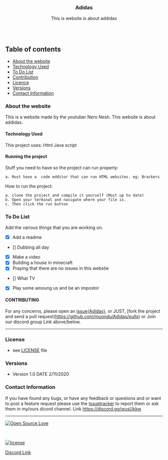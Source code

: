 

<p align="center">
  <a href="https://github.com/yourUserName/YourProjectName">
  </a>
  <h3 align="center">Adidas</h3>

  <p align="center">
    This is website is about addidas <br>
   <br>
    </p>
</p>

<br>


## Table of contents
- [About the website](#about-the-webstite)
- [Technology Used](#technology-used)
- [To Do List](#to-do-list)
- [Contribution](#contribution)
- [Licence](#license)
- [Versions](#versions)
- [Contact Information](#contact-information)



### About the website

This is a  website made by the youtuber Nero Nesh. This website is about addidas.

#### Technology Used
This project uses:
    Html
    Java script
#### Running the project
Stuff you need to have so the project can run properly:

    a. Must have a  code edditor that can run HTML websites. eg: Brackers


How to run the project:

    a. clone the project and compile it yourself (Most up to date)   
    b. Open your terminal and navigate where your file is.
    c. Then click the run button

### To Do List

Add the various things that you are working on.  

- [x] Add a readme
- [] Dubbing all day
- [x] Make a video
- [x] Building a house in minecraft
- [x] Praying that there are no issues in this webstie
- [] What TV
- [x] Play some amoung us and be an impostor




#### CONTRIBUTING


For any concerns, please open an [issue{Adidas}](https://github.com/muondu/Adidas/issues), or JUST, [fork the project and send a pull request(https://github.com/muondu/Adidas/pulls) or Join our discord group Link above/below. 


<hr>

### License
* see [LICENSE](https://github.com/muondu/Adidas/LICENSE.md) file

### Versions
* Version 1.0  DATE 2/11/2020



### Contact Information

If you have found any bugs, or have any feedback or questions and or want to post a feature request please use the [Issuetracker](https://github.com/muond/Adidas/issues) to report them or ask them in my/ours dicord channel. Link https://discord.gg/wusUkkw

<hr>

[![Open Source Love](https://badges.frapsoft.com/os/v2/open-source-200x33.png?v=103)](#)  

<br>

[![license](https://img.shields.io/github/license/mashape/apistatus.svg?style=for-the-badge)](https://github.com/muondu/Adidas/master/LICENSE)

[Discord Link](https://discord.gg/wusUkkw)
